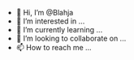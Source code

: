- 👋 Hi, I’m @Blahja
- 👀 I’m interested in ...
- 🌱 I’m currently learning ...
- 💞️ I’m looking to collaborate on ...
- 📫 How to reach me ...

<!---
Blahja/Blahja is a ✨ special ✨ repository because its `README.md` (this file) appears on your GitHub profile.
You can click the Preview link to take a look at your changes.
--->

